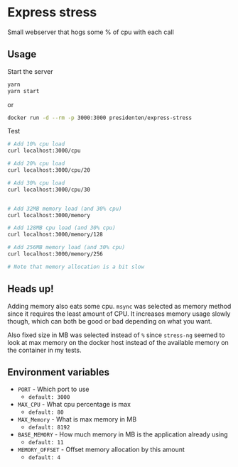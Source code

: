 Express stress
==============

Small webserver that hogs some % of cpu with each call

Usage
-----

Start the server
```bash
yarn
yarn start
```

or
```bash
docker run -d --rm -p 3000:3000 presidenten/express-stress
```

Test
```bash
# Add 10% cpu load
curl localhost:3000/cpu

# Add 20% cpu load
curl localhost:3000/cpu/20

# Add 30% cpu load
curl localhost:3000/cpu/30


# Add 32MB memory load (and 30% cpu)
curl localhost:3000/memory

# Add 128MB cpu load (and 30% cpu)
curl localhost:3000/memory/128

# Add 256MB memory load (and 30% cpu)
curl localhost:3000/memory/256

# Note that memory allocation is a bit slow
```

Heads up!
---------
Adding memory also eats some cpu. `msync` was selected as memory method since it requires the least amount of CPU. It increases memory usage slowly though, which can both be good or bad depending on what you want.

Also fixed size in MB was selected instead of `%` since `stress-ng` seemed to look at max memory on the docker host instead of the available memory on the container in my tests.

Environment variables
---------------------

- `PORT` - Which port to use
  - `default: 3000`
- `MAX_CPU` - What cpu percentage is max
  - `default: 80`
- `MAX_Memory` - What is max memory in MB
  - `default: 8192`
- `BASE_MEMORY` - How much memory in MB is the application already using
  - `default: 11`
- `MEMORY_OFFSET` - Offset memory allocation by this amount
  - `default: 4`
